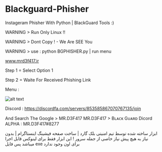# Blackguard-Phisher

Instageram Phisher With Python | BlackGuard Tools :)

WARNING > Run Only Linux !!

WARNING > Dont Copy ! - We Are SEE You

WARNING > use : python BGPHISHER.py | run menu

www.mrd3f417.ir

Step 1 = Select Option 1

Step 2 = Waite For Received Phishing Link

Menu :

![alt text](https://s6.uupload.ir/files/image_rfod.jpg)

Discord : https://discordfa.com/servers/853585867070767135/join

And Search The Google > MR.D3F417 MR.D3F417 > Bʟᴀᴄᴋ Gᴜᴀʀᴅ Dicord ALPHA : MR.D3F417#8277

ابزار ساخته شده توسط تیم امنیتی بلک گارد | ساخت صفحه فیشینگ اینستاگرام | بدون نیاز به هیچ پیش نیاز خاصی از جمله سرور ! 
این ابزار فقط برای لینوکس قابل اجرا میباشد پس فایل exe برای اون وجود ندارد
